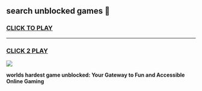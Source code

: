 
## search unblocked games 👋
<h3>
<a href="https://premium.freeplayer.one?title=search_unblocked_games&ref=13F">CLICK TO PLAY</a></h3>
<hr>

<h3>
<a href="https://premium.freeplayer.one?title=search_unblocked_games&ref=13F">CLICK 2 PLAY</a>
  
</h3>

<a href="https://premium.freeplayer.one?title=search_unblocked_games&ref=12F/"><img src="https://clearcache.store/games.png"></a>


**worlds hardest game unblocked: Your Gateway to Fun and Accessible Online Gaming**
